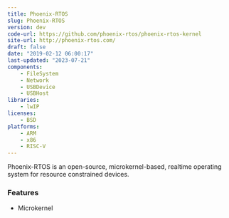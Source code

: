 ```yaml
---
title: Phoenix-RTOS
slug: Phoenix-RTOS
version: dev
code-url: https://github.com/phoenix-rtos/phoenix-rtos-kernel
site-url: http://phoenix-rtos.com/
draft: false
date: "2019-02-12 06:00:17"
last-updated: "2023-07-21"
components:
    - FileSystem
    - Network
    - USBDevice
    - USBHost
libraries:
    - lwIP
licenses:
    - BSD
platforms:
    - ARM
    - x86
    - RISC-V
---
```






Phoenix-RTOS is an open-source, microkernel-based, realtime operating system for resource constrained devices.

<!--more-->

### Features
- Microkernel


